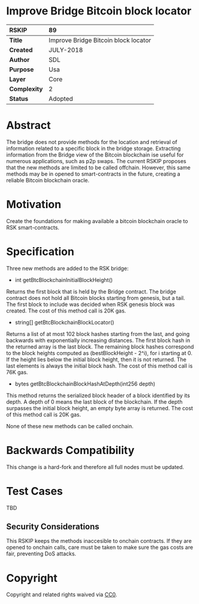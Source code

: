 # Improve Bridge Bitcoin block locator

|RSKIP          |89           |
| :------------ |:-------------|
|**Title**      |Improve Bridge Bitcoin block locator|
|**Created**    |JULY-2018 |
|**Author**     |SDL |
|**Purpose**    |Usa |
|**Layer**      |Core |
|**Complexity** |2 |
|**Status**     |Adopted |

# **Abstract**

The bridge does not provide methods for the location and retrieval of information related to a specific block in the bridge storage.
Extracting information from the Bridge view of the Bitcoin blockchain ise useful for numerous applications, such as p2p swaps.
The current RSKIP proposes that the new methods are limited to be called offchain.
However, this same methods may be in opened to smart-contracts in the future, creating a reliable Bitcoin blockchain oracle.

# **Motivation**

Create the foundations for making available a bitcoin blockchain oracle to RSK smart-contracts.

# **Specification**

Three new methods are added to the RSK bridge:

* int getBtcBlockchainInitialBlockHeight()

Returns the first block that is held by the Bridge contract. The bridge contract does not hold all Bitcoin blocks starting from genesis, but a tail. The first block to include was decided when RSK genesis block was created.
The cost of this method call is 20K gas.


* string[] getBtcBlockchainBlockLocator()

Returns a list of at most 102 block hashes starting from the last, and going backwards with exponentially increasing distances.
The first block hash in the returned array is the last block. The remaining block hashes correspond to the block heights computed as (bestBlockHeight - 2^i), for i starting at 0.
If the height lies below the initial block height, then it is not returned.
The last elements is always the initial block hash.
The cost of this method call is 76K gas.

* bytes getBtcBlockchainBlockHashAtDepth(int256 depth)

This method returns the serialized block header of a block identified by its depth.
A depth of 0 means the last block of the blockchain.
If the depth surpasses the initial block height, an empty byte array is returned.
The cost of this method call is 20K gas.

None of these new methods can be called onchain.


# Backwards Compatibility

This change is a hard-fork and therefore all full nodes must be updated. 

# Test Cases

TBD

## Security Considerations

This RSKIP keeps the methods inaccesible to onchain contracts. If they are opened to onchain calls, care must be taken to make sure the gas costs are fair, preventing DoS attacks.

# **Copyright**

Copyright and related rights waived via [CC0](https://creativecommons.org/publicdomain/zero/1.0/).
